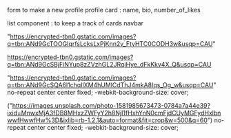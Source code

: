 form to make a new profile
profile card : name, bio, number_of_likes

list component : to keep a track of cards
navbar


"https://encrypted-tbn0.gstatic.com/images?q=tbn:ANd9GcTOOGIqrfsLcksLxPjKnn2v_FtyHTC0CODH3w&usqp=CAU"

https://encrypted-tbn0.gstatic.com/images?q=tbn:ANd9GcSBjFiNYup8zZVzhGL2JRqiHye_dFkKkv4X_Q&usqp=CAU

"https://encrypted-tbn0.gstatic.com/images?q=tbn:ANd9GcSQA6l1chqIlXM4hUMlCdThJ4mkA8Iqs_Og_w&usqp=CAU"  no-repeat center center fixed;
     -webkit-background-size: cover;

("https://images.unsplash.com/photo-1581985673473-0784a7a44e39?ixid=MnwxMjA3fDB8MHxzZWFyY2h8NjI1fHxhYnN0cmFjdCUyMGFydHxlbnwwfHwwfHw%3D&ixlib=rb-1.2.1&auto=format&fit=crop&w=500&q=60") no-repeat center center fixed;
     -webkit-background-size: cover;